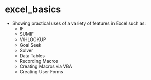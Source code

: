 # excel_basics
- Showing practical uses of a variety of features in Excel such as:
  - IF
  - SUMIF
  - V/HLOOKUP
  - Goal Seek
  - Solver
  - Data Tables
  - Recording Macros
  - Creating Macros via VBA
  - Creating User Forms
